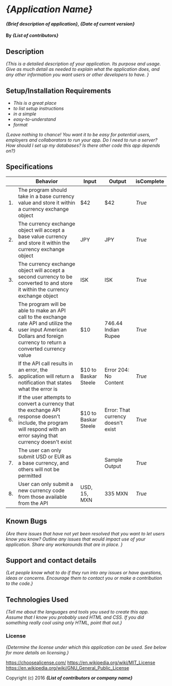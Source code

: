 # _{Application Name}_

#### _{Brief description of application}, {Date of current version}_

#### By _**{List of contributors}**_

## Description

_{This is a detailed description of your application. Its purpose and usage.  Give as much detail as needed to explain what the application does, and any other information you want users or other developers to have. }_

## Setup/Installation Requirements

* _This is a great place_
* _to list setup instructions_
* _in a simple_
* _easy-to-understand_
* _format_

_{Leave nothing to chance! You want it to be easy for potential users, employers and collaborators to run your app. Do I need to run a server? How should I set up my databases? Is there other code this app depends on?}_

## Specifications

| | Behavior | Input | Output | isComplete |
|----|----|----|----|----|
|1.| The program should take in a base currency value and store it within a currency exchange object| $42 | $42 | _True_ |
|2.| The currency exchange object will accept a base value currency and store it within the currency exchange object| JPY | JPY | _True_ |
|3.| The currency exchange object will accept a second currency  to be converted to and store it within the currency exchange object| ISK | ISK | _True_ |
|4.| The program will be able to make an API call to the exchange rate API and utilize the user input American Dollars and foreign currency to return a converted currency value | $10 | 746.44 Indian Rupee | _True_ |
|5.| If the API call results in an error, the application will return a notification that states what the error is| $10 to Baskar Steele | Error 204: No Content | _True_ |
|6.| If the user attempts to convert a currency that the exchange API response doesn't include, the program will respond with an error saying that currency doesn't exist| $10 to Baskar Steele | Error: That currency doesn't exist | _True_ |
|7.| The user can only submit USD or EUR as a base currency, and others will not be permitted|  | Sample Output | _True_ |
|8.| User can only submit a new currency code from those available from the API| USD, 15, MXN | 335 MXN | _True_ |

## Known Bugs

_{Are there issues that have not yet been resolved that you want to let users know you know?  Outline any issues that would impact use of your application.  Share any workarounds that are in place. }_

## Support and contact details

_{Let people know what to do if they run into any issues or have questions, ideas or concerns.  Encourage them to contact you or make a contribution to the code.}_

## Technologies Used

_{Tell me about the languages and tools you used to create this app. Assume that I know you probably used HTML and CSS. If you did something really cool using only HTML, point that out.}_

### License

*{Determine the license under which this application can be used.  See below for more details on licensing.}*

https://choosealicense.com/
https://en.wikipedia.org/wiki/MIT_License
https://en.wikipedia.org/wiki/GNU_General_Public_License

Copyright (c) 2016 **_{List of contributors or company name}_**